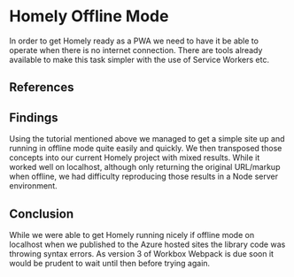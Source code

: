 # Homely Offline Mode

In order to get Homely ready as a PWA we need to have it be able to operate when there is no internet connection. There are tools already available to make this task simpler with the use of Service Workers etc.

## References

[Get Started With Workbox For Webpack]: https://developers.google.com/web/tools/workbox/get-started/webpack
[Localhost-only working app]: https://github.com/soutarm/FrontEndWebsite/tree/feature/offline-mode

## Findings

Using the tutorial mentioned above we managed to get a simple site up and running in offline mode quite easily and quickly. We then transposed those concepts into our current Homely project with mixed results. While it worked well on localhost, although only returning the original URL/markup when offline, we had difficulty reproducing those results in a Node server environment.

## Conclusion

While we were able to get Homely running nicely if offline mode on localhost when we published to the Azure hosted sites the library code was throwing syntax errors. As version 3 of Workbox Webpack is due soon it would be prudent to wait until then before trying again.
